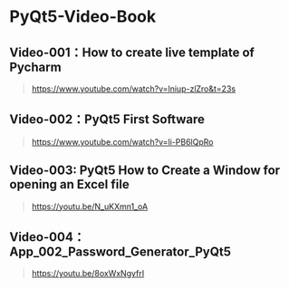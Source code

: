 # PyQt5-Video-Book
## Video-001：How to create live template of Pycharm
> https://www.youtube.com/watch?v=lniup-zlZro&t=23s

## Video-002：PyQt5 First Software
> https://www.youtube.com/watch?v=li-PB6lQpRo

## Video-003: PyQt5 How to Create a Window for opening an Excel file
> https://youtu.be/N_uKXmn1_oA

## Video-004：App_002_Password_Generator_PyQt5
> https://youtu.be/8oxWxNgyfrI

